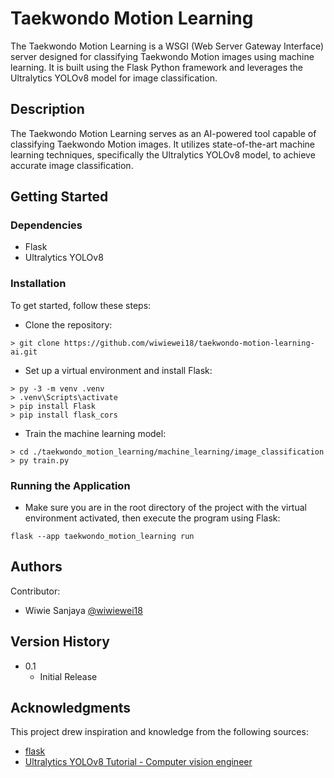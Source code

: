 # Taekwondo Motion Learning

The Taekwondo Motion Learning is a WSGI (Web Server Gateway Interface) server designed for classifying Taekwondo Motion images using machine learning. It is built using the Flask Python framework and leverages the Ultralytics YOLOv8 model for image classification.

## Description

The Taekwondo Motion Learning serves as an AI-powered tool capable of classifying Taekwondo Motion images. It utilizes state-of-the-art machine learning techniques, specifically the Ultralytics YOLOv8 model, to achieve accurate image classification.

## Getting Started

### Dependencies

- Flask
- Ultralytics YOLOv8

### Installation

To get started, follow these steps:

- Clone the repository:

```
> git clone https://github.com/wiwiewei18/taekwondo-motion-learning-ai.git
```

- Set up a virtual environment and install Flask:

```
> py -3 -m venv .venv
> .venv\Scripts\activate
> pip install Flask
> pip install flask_cors
```

- Train the machine learning model:

```
> cd ./taekwondo_motion_learning/machine_learning/image_classification
> py train.py
```

### Running the Application

- Make sure you are in the root directory of the project with the virtual environment activated, then execute the program using Flask:

```
flask --app taekwondo_motion_learning run
```

## Authors

Contributor:

- Wiwie Sanjaya [@wiwiewei18](https://github.com/wiwiewei18)

## Version History

- 0.1
  - Initial Release

## Acknowledgments

This project drew inspiration and knowledge from the following sources:

- [flask](https://flask.palletsprojects.com/en/2.3.x/)
- [Ultralytics YOLOv8 Tutorial - Computer vision engineer](https://www.youtube.com/playlist?list=PLb49csYFtO2FXGMZxqmPrw_0GPJnPR0Up)
